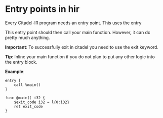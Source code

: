 # Entry points in hir

Every Citadel-IR program needs an entry point. This uses the entry

This entry point should then call your main function. However, it can do pretty much anything.

**Important**: To successfully exit in citadel you need to use the exit keyword.

**Tip**: Inline your main function if you do not plan to put any other logic into the entry block.

**Example**:

```chir
entry {
    call %main()
}

func @main() i32 {
    $exit_code i32 = l{0:i32}
    ret exit_code
}
```
